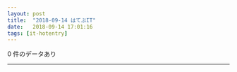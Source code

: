 ```yaml
---
layout: post
title:  "2018-09-14 はてぶIT"
date:   2018-09-14 17:01:16
tags: [it-hotentry]
---
```

0 件のデータあり

<hr>
